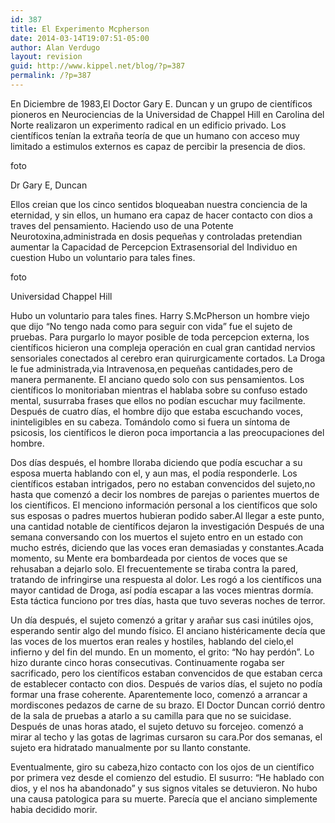 ```yaml
---
id: 387
title: El Experimento Mcpherson
date: 2014-03-14T19:07:51-05:00
author: Alan Verdugo
layout: revision
guid: http://www.kippel.net/blog/?p=387
permalink: /?p=387
---
```

En Diciembre de 1983,El Doctor Gary E. Duncan y un grupo de científicos pioneros en Neurociencias de la Universidad de Chappel Hill en Carolina del Norte realizaron un experimento radical en un edificio privado. Los científicos tenían la extraña teoría de que un humano con acceso muy limitado a estimulos externos es capaz de percibir la presencia de dios.

foto

Dr Gary E, Duncan

Ellos creian que los cinco sentidos bloqueaban nuestra conciencia de la eternidad, y sin ellos, un humano era capaz de hacer contacto con dios a traves del pensamiento. Haciendo uso de una Potente Neurotoxina,administrada en dosis pequeñas y controladas pretendian aumentar la Capacidad de Percepcion Extrasensorial del Individuo en cuestion Hubo un voluntario para tales fines.

foto

Universidad Chappel Hill

Hubo un voluntario para tales fines. Harry S.McPherson un hombre viejo que dijo &#8220;No tengo nada como para seguir con vida&#8221; fue el sujeto de pruebas. Para purgarlo lo mayor posible de toda percepcion externa, los científicos hicieron una compleja operación en cual gran cantidad nervios sensoriales conectados al cerebro eran quirurgicamente cortados. La Droga le fue administrada,via Intravenosa,en pequeñas cantidades,pero de manera permanente. El anciano quedo solo con sus pensamientos. Los científicos lo monitoriaban mientras el hablaba sobre su confuso estado mental, susurraba frases que ellos no podían escuchar muy facilmente. Después de cuatro días, el hombre dijo que estaba escuchando voces, ininteligibles en su cabeza. Tomándolo como si fuera un síntoma de psicosis, los científicos le dieron poca importancia a las preocupaciones del hombre.

Dos días después, el hombre lloraba diciendo que podía escuchar a su esposa muerta hablando con el, y aun mas, el podía responderle. Los científicos estaban intrigados, pero no estaban convencidos del sujeto,no hasta que comenzó a decir los nombres de parejas o parientes muertos de los científicos. El menciono información personal a los científicos que solo sus esposas o padres muertos hubieran podido saber.Al llegar a este punto, una cantidad notable de científicos dejaron la investigación Después de una semana conversando con los muertos el sujeto entro en un estado con mucho estrés, diciendo que las voces eran demasiadas y constantes.Acada momento, su Mente era bombardeada por cientos de voces que se rehusaban a dejarlo solo. El frecuentemente se tiraba contra la pared, tratando de infringirse una respuesta al dolor. Les rogó a los científicos una mayor cantidad de Droga, así podía escapar a las voces mientras dormía. Esta táctica funciono por tres días, hasta que tuvo severas noches de terror.

Un día después, el sujeto comenzó a gritar y arañar sus casi inútiles ojos, esperando sentir algo del mundo físico. El anciano histéricamente decía que las voces de los muertos eran reales y hostiles, hablando del cielo,el infierno y del fin del mundo. En un momento, el grito: &#8220;No hay perdón&#8221;. Lo hizo durante cinco horas consecutivas. Continuamente rogaba ser sacrificado, pero los científicos estaban convencidos de que estaban cerca de establecer contacto con dios. Después de varios días, el sujeto no podía formar una frase coherente. Aparentemente loco, comenzó a arrancar a mordiscones pedazos de carne de su brazo. El Doctor Duncan corrió dentro de la sala de pruebas a atarlo a su camilla para que no se suicidase. Después de unas horas atado, el sujeto detuvo su forcejeo. comenzó a mirar al techo y las gotas de lagrimas cursaron su cara.Por dos semanas, el sujeto era hidratado manualmente por su llanto constante.

Eventualmente, giro su cabeza,hizo contacto con los ojos de un científico por primera vez desde el comienzo del estudio. El susurro: &#8220;He hablado con dios, y el nos ha abandonado&#8221; y sus signos vitales se detuvieron. No hubo una causa patologica para su muerte. Parecía que el anciano simplemente habia decidido morir.
